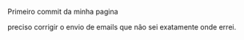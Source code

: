 Primeiro commit da minha pagina 

preciso corrigir o envio de emails que não sei exatamente onde errei.


